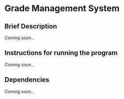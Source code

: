 # Grade Management System 

## Brief Description 
<em>Coming soon...</em>

## Instructions for running the program
<em>Coming soon...</em>

## Dependencies
<em>Coming soon...</em>
